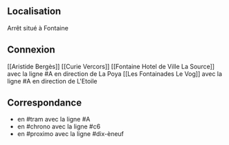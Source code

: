 ## Localisation
Arrêt situé à Fontaine

## Connexion
[[Aristide Bergès]]
[[Curie Vercors]]
[[Fontaine Hotel de Ville La Source]]  avec la ligne #A en direction de La Poya
[[Les Fontainades Le Vog]] avec la ligne #A en direction de L'Etoile

## Correspondance
- en #tram avec la ligne #A 
- en #chrono avec la ligne #c6 
- en #proximo avec la ligne #dix-èneuf 